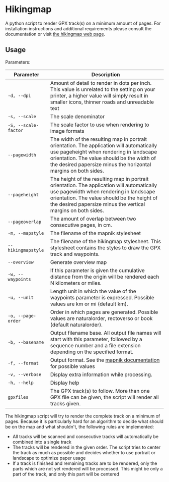 # Hikingmap

A python script to render GPX track(s) on a minimum amount of pages. For installation instructions and additional requirements please consult the documentation or visit [the hikingmap web page](https://roel.derickx.be/hikingmap/).

## Usage

Parameters:

| Parameter | Description
| --------- | -----------
| `-d, --dpi` | Amount of detail to render in dots per inch. This value is unrelated to the setting on your printer, a higher value will simply result in smaller icons, thinner roads and unreadable text
| `-s, --scale` | The scale denominator
| `-S, --scale-factor` | The scale factor to use when rendering to image formats
| `--pagewidth` | The width of the resulting map in portrait orientation. The application will automatically use pageheight when rendering in landscape orientation. The value should be the width of the desired papersize minus the horizontal margins on both sides.
| `--pageheight` | The height of the resulting map in portrait orientation. The application will automatically use pagewidth when rendering in landscape orientation. The value should be the height of the desired papersize minus the vertical margins on both sides.
| `--pageoverlap` | The amount of overlap between two consecutive pages, in cm.
| `-m, --mapstyle` | The filename of the mapnik stylesheet
| `--hikingmapstyle` | The filename of the hikingmap stylesheet. This stylesheet contains the styles to draw the GPX track and waypoints.
| `--overview` | Generate overview map
| `-w, --waypoints` | If this parameter is given the cumulative distance from the origin will be rendered each N kilometers or miles.
| `-u, --unit` | Length unit in which the value of the waypoints parameter is expressed. Possible values are km or mi (default km).
| `-o, --page-order` | Order in which pages are generated. Possible values are naturalorder, rectoverso or book (default naturalorder).
| `-b, --basename` | Output filename base. All output file names will start with this parameter, followed by a sequence number and a file extension depending on the specified format.
| `-f, --format` | Output format. See the [mapnik documentation](http://mapnik.org/docs/v2.2.0/api/python/mapnik._mapnik-module.html#render_to_file) for possible values
| `-v, --verbose` | Display extra information while processing.
| `-h, --help` | Display help
| `gpxfiles` | The GPX track(s) to follow. More than one GPX file can be given, the script will render all tracks given.

The hikingmap script will try to render the complete track on a minimum of pages. Because it is particularly hard for an algorithm to decide what should be on the map and what shouldn't, the following rules are implemented:
* All tracks will be scanned and consecutive tracks will automatically be combined into a single track
* The tracks will be rendered in the given order. The script tries to center the track as much as possible and decides whether to use portrait or landscape to optimize paper usage
* If a track is finished and remaining tracks are to be rendered, only the parts which are not yet rendered will be processed. This might be only a part of the track, and only this part will be centered

